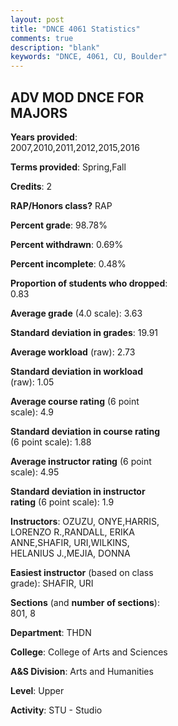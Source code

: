 ```yaml
---
layout: post
title: "DNCE 4061 Statistics"
comments: true
description: "blank"
keywords: "DNCE, 4061, CU, Boulder"
--- 
```

<head>
<script src="https://ajax.googleapis.com/ajax/libs/jquery/2.1.3/jquery.min.js"></script>
<script src="https://dl.dropboxusercontent.com/s/pc42nxpaw1ea4o9/highcharts.js?dl=0"></script>
<!-- <script src="../assets/js/highcharts.js"></script> -->
<style type="text/css">@font-face {
	font-family: "Bebas Neue";
	src: url(https://www.filehosting.org/file/details/544349/BebasNeue%20Regular.otf) format("opentype");
	}
	h1.Bebas { 
		font-family: "Bebas Neue", Verdana, Tahoma;
	}
</style>
</head>
<body>
	<div id="container" style="float: right; width: 45%; height: 88%; margin-left: 2.5%; margin-right: 2.5%;"></div>
	<script language="JavaScript">
		$(document).ready(function() {
		var chart = {type: 'column'};
		var title = {text: 'Grade Distribution'};
		var xAxis = {categories: ['A','B','C','D','F'],crosshair: true};
		var yAxis = {min: 0,title: {text: 'Percentage'}};
		var tooltip = {headerFormat: '<center><b><span style="font-size:20px">{point.key}</span></b></center>',
		               pointFormat: '<td style="padding:0"><b>{point.y:.1f}%</b></td>',
		               footerFormat: '</table>',shared: true,useHTML: true};
		var plotOptions = {column: {pointPadding: 0.0,borderWidth: 0}};  
		var credits = {enabled: false};var series= [{name: 'Percent',data: [73.73,20.34,5.08,0.85,0.0,]}];
		var json = {};
		json.chart = chart;
		json.title = title;
		json.tooltip = tooltip;
		json.xAxis = xAxis;
		json.yAxis = yAxis;  
		json.series = series;
		json.plotOptions = plotOptions;  
		json.credits = credits;
		$('#container').highcharts(json);
	});
	</script>
</body>
			   
## ADV MOD DNCE FOR MAJORS

**Years provided**: 2007,2010,2011,2012,2015,2016

**Terms provided**: Spring,Fall

**Credits**: 2

**RAP/Honors class?** RAP

**Percent grade**: 98.78%

**Percent withdrawn**: 0.69%

**Percent incomplete**: 0.48%

**Proportion of students who dropped**: 0.83

**Average grade** (4.0 scale): 3.63

**Standard deviation in grades**: 19.91

**Average workload** (raw): 2.73

**Standard deviation in workload** (raw): 1.05

**Average course rating** (6 point scale): 4.9

**Standard deviation in course rating** (6 point scale): 1.88

**Average instructor rating** (6 point scale): 4.95

**Standard deviation in instructor rating** (6 point scale): 1.9

**Instructors**: OZUZU, ONYE,HARRIS, LORENZO R.,RANDALL, ERIKA ANNE,SHAFIR, URI,WILKINS, HELANIUS J.,MEJIA, DONNA

**Easiest instructor** (based on class grade): SHAFIR, URI

**Sections** (and **number of sections**): 801, 8

**Department**: THDN

**College**: College of Arts and Sciences

**A&S Division**: Arts and Humanities

**Level**: Upper

**Activity**: STU - Studio